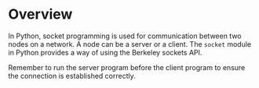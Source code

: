 # Overview
In Python, socket programming is used for communication between two nodes on a network. A node can be a server or a client. The `socket` module in Python provides a way of using the Berkeley sockets API.

Remember to run the server program before the client program to ensure the connection is established correctly.
